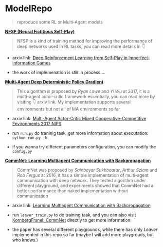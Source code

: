 # ModelRepo
> reproduce some RL or Multi-Agent models

**[NFSP (Neural Fictitious Self-Play)](https://github.com/KornbergFresnel/ModelRepo/tree/master/NFSP)**

> NFSP is a kind of training method for improving the performance of deep networks used in RL tasks, you can read more details in 👇 

- arxiv link: [Deep Reinforcement Learning from Self-Play in Imperfect-Information Games](http://arxiv.org/abs/1603.01121)

- the work of implemenation is still in process ...

**[Multi-Agent Deep Deterministic Policy Gradient](https://github.com/KornbergFresnel/ModelRepo/tree/master/MADDPG)**

> This algorithm is proposed by *Ryan Lowe* and *Yi Wu* at 2017, it is a multi-agent actor-critic framework essentially, you can read more by visiting 👇 arxiv link. My implementation supports several environments but not all of MA environments so far

- arxiv link: [Multi-Agent Actor-Critic Mixed Cooperative-Competitive Environments 2017 NIPS](https://arxiv.org/abs/1706.02275)

- run `run.py` do traninig task, get more information about executation: `python run.py -h`

- if you wanna try different parameters configuration, you can modify the `config.py`


**[CommNet: Learning Multiagent Communication with Backpropagation](https://github.com/KornbergFresnel/ModelRepo/tree/master/CommNet)**

> CommNet was proposed by *Sainbayar Sukhbaatar*, *Arthur Szlam* and *Rob Fergus* at 2016, it has a simple implementation of multi-agent communication with deep network. They tested algorithm under different playground, and experiments showed that CommNet had a better performance than naked implementation without communication

- arxiv link: [Learning Multiagent Communication with Backpropagation](https://arxiv.org/abs/1605.07736)

- run `leaver_train.py` to do training task, and you can also visit [KornbergFrsnel: CommNet](https://github.com/KornbergFresnel/CommNet) directly to get more information

- the paper has several different playgrounds, while there has only *Leaver* implemented in this repo so far (maybe I will add more playgrouds, but who knows.)

